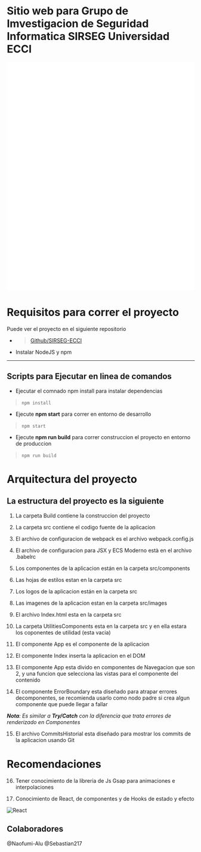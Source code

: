 <!-- Encabezados -->

# Sitio web para Grupo de Imvestigacion de Seguridad Informatica SIRSEG Universidad ECCI


![SirSeg](./src/logo.svg)


#  Requisitos para correr el proyecto


Puede ver el proyecto en el siguiente repositorio

* >[Github/SIRSEG-ECCI](https://github.com/Naofumi-Alu/Naofumi-Alu.github.io/blob/master/src/Components/listNavMain.js "Repo Project")
    

* Instalar NodeJS y npm

___

## Scripts para Ejecutar en linea de comandos 

* Ejecutar el comnado npm install para instalar dependencias

>  `npm install`

* Ejecute **npm start** para correr en entorno de desarrollo

> `npm start`

* Ejecute **npm run build** para correr construccion el proyecto en entorno de produccion

> `npm run build`

# Arquitectura del proyecto

## La estructura del proyecto es la siguiente

1. La carpeta Build contiene la construccion del proyecto

2. La carpeta src contiene el codigo fuente de la aplicacion

3. El archivo de configuracion de webpack es el archivo webpack.config.js 

4. El archivo de configuracion para JSX y ECS Moderno està en el archivo .babelrc

5. Los componentes de la aplicacion están en la carpeta src/components

6. Las hojas de estilos estan en la carpeta src

7. Los logos de la aplicacion están en la carpeta src

8. Las imagenes de la aplicacion estan en la carpeta src/images

9. El archivo Index.html esta en la carpeta src

10. La carpeta UtilitiesComponents esta en la carpeta src y en ella estara los coponentes de utilidad (esta vacia)

11. El componente App es el componente de la aplicacion

12. El componente Index inserta la aplicacion en el DOM

13. El componente App esta divido en componentes de Navegacion que son 2, y una funcion que selecciona las vistas para el componente del contenido

14. El componente ErrorBoundary esta diseñado para atrapar errores decomponentes, se recomienda usarlo como nodo padre si crea algun componente que puede llegar a fallar

***Nota**: Es similar a **Try/Catch**  con la diferencia que trata errores de renderizado en Componentes*

15. El archivo CommitsHistorial esta diseñado para mostrar los commits de la aplicacion usando Git

# Recomendaciones

16. Tener conocimiento de la libreria de Js Gsap para animaciones e interpolaciones

17. Conocimiento de React, de componentes y de Hooks de estado y efecto


![React](https://blog.wildix.com/wp-content/uploads/2020/06/react-logo.jpg)


## Colaboradores

@Naofumi-Alu
@Sebastian217
